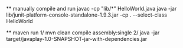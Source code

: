 ** manually compile and run
javac -cp "lib/*" HelloWorld.java
java -jar lib/junit-platform-console-standalone-1.9.3.jar -cp . --select-class HelloWorld

** maven run
1/ mvn clean compile assembly:single
2/ java -jar target/javaplay-1.0-SNAPSHOT-jar-with-dependencies.jar
